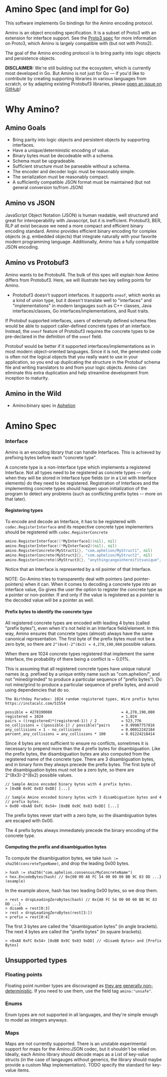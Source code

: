# Amino Spec (and impl for Go)

This software implements Go bindings for the Amino encoding protocol.

Amino is an object encoding specification. It is a subset of Proto3 with
an extension for interface support.  See the [Proto3 spec](https://developers.google.com/protocol-buffers/docs/proto3)
for more information on Proto3, which Amino is largely compatible with (but not with Proto2).

The goal of the Amino encoding protocol is to bring parity into logic objects
and persistence objects.

**DISCLAIMER:** We're still building out the ecosystem, which is currently most
developed in Go.  But Amino is not just for Go — if you'd like to contribute by
creating supporting libraries in various languages from scratch, or by adapting
existing Protobuf3 libraries, please [open an issue on
GitHub](https://github.com/evdatsion/go-amino/issues)!


# Why Amino?

## Amino Goals

* Bring parity into logic objects and persistent objects
  by supporting interfaces.
* Have a unique/deterministic encoding of value.
* Binary bytes must be decodeable with a schema.
* Schema must be upgradeable.
* Sufficient structure must be parseable without a schema.
* The encoder and decoder logic must be reasonably simple.
* The serialization must be reasonably compact.
* A sufficiently compatible JSON format must be maintained (but not general
  conversion to/from JSON)

## Amino vs JSON

JavaScript Object Notation (JSON) is human readable, well structured and great
for interoperability with Javascript, but it is inefficient.  Protobuf3, BER,
RLP all exist because we need a more compact and efficient binary encoding
standard.  Amino provides efficient binary encoding for complex objects (e.g.
embedded objects) that integrate naturally with your favorite modern
programming language. Additionally, Amino has a fully compatible JSON encoding.

## Amino vs Protobuf3

Amino wants to be Protobuf4. The bulk of this spec will explain how Amino
differs from Protobuf3. Here, we will illustrate two key selling points for
Amino.

* Protobuf3 doesn't support interfaces.  It supports `oneof`, which works as a
  kind of union type, but it doesn't translate well to "interfaces" and
"implementations" in modern langauges such as C++ classes, Java
interfaces/classes, Go interfaces/implementations, and Rust traits.  

If Protobuf supported interfaces, users of externally defined schema files
would be able to support caller-defined concrete types of an interface.
Instead, the `oneof` feature of Protobuf3 requires the concrete types to be
pre-declared in the definition of the `oneof` field.

Protobuf would be better if it supported interfaces/implementations as in most
modern object-oriented languages. Since it is not, the generated code is often
not the logical objects that you really want to use in your application, so you
end up duplicating the structure in the Protobuf schema file and writing
translators to and from your logic objects.  Amino can eliminate this extra
duplication and help streamline development from inception to maturity.

## Amino in the Wild

* Amino:binary spec in [Aphelion](
https://github.com/evdatsion/evdatsion/blob/master/docs/spec/blockchain/encoding.md)


# Amino Spec

### Interface

Amino is an encoding library that can handle Interfaces. This is achieved by
prefixing bytes before each "concrete type".

A concrete type is a non-Interface type which implements a registered
Interface. Not all types need to be registered as concrete types — only when
they will be stored in Interface type fields (or in a List with Interface
elements) do they need to be registered.  Registration of Interfaces and the
implementing concrete types should happen upon initialization of the program to
detect any problems (such as conflicting prefix bytes -- more on that later).

#### Registering types

To encode and decode an Interface, it has to be registered with `codec.RegisterInterface`
and its respective concrete type implementers should be registered with `codec.RegisterConcrete`

```go
amino.RegisterInterface((*MyInterface1)(nil), nil)
amino.RegisterInterface((*MyInterface2)(nil), nil)
amino.RegisterConcrete(MyStruct1{}, "com.aphelion/MyStruct1", nil)
amino.RegisterConcrete(MyStruct2{}, "com.aphelion/MyStruct2", nil)
amino.RegisterConcrete(&MyStruct3{}, "anythingcangoinhereifitsunique", nil)
```

Notice that an Interface is represented by a nil pointer of that Interface.

NOTE: Go-Amino tries to transparently deal with pointers (and pointer-pointers)
when it can.  When it comes to decoding a concrete type into an Interface
value, Go gives the user the option to register the concrete type as a pointer
or non-pointer.  If and only if the value is registered as a pointer is the
decoded value will be a pointer as well.

#### Prefix bytes to identify the concrete type

All registered concrete types are encoded with leading 4 bytes (called "prefix
bytes"), even when it's not held in an Interface field/element.  In this way,
Amino ensures that concrete types (almost) always have the same canonical
representation.  The first byte of the prefix bytes must not be a zero byte,
so there are `2^(8x4)-2^(8x3) = 4,278,190,080` possible values.

When there are 1024 concrete types registered that implement the same Interface,
the probability of there being a conflict is ~ 0.01%.

This is assuming that all registered concrete types have unique natural names
(e.g.  prefixed by a unique entity name such as "com.aphelion/", and not
"mined/grinded" to produce a particular sequence of "prefix bytes"). Do not
mine/grind to produce a particular sequence of prefix bytes, and avoid using
dependencies that do so.

```
The Birthday Paradox: 1024 random registered types, Wire prefix bytes
https://instacalc.com/51554

possible = 4278190080                               = 4,278,190,080 
registered = 1024                                   = 1,024 
pairs = ((registered)*(registered-1)) / 2           = 523,776 
no_collisions = ((possible-1) / possible)^pairs     = 0.99987757816 
any_collisions = 1 - no_collisions                  = 0.00012242184 
percent_any_collisions = any_collisions * 100       = 0.01224218414 
```

Since 4 bytes are not sufficient to ensure no conflicts, sometimes it is
necessary to prepend more than the 4 prefix bytes for disambiguation.  Like the
prefix bytes, the disambiguation bytes are also computed from the registered
name of the concrete type.  There are 3 disambiguation bytes, and in binary
form they always precede the prefix bytes.  The first byte of the
disambiguation bytes must not be a zero byte, so there are 2^(8x3)-2^(8x2)
possible values.

```
// Sample Amino encoded binary bytes with 4 prefix bytes.
> [0xBB 0x9C 0x83 0xDD] [...]

// Sample Amino encoded binary bytes with 3 disambiguation bytes and 4
// prefix bytes.
> 0x00 <0xA8 0xFC 0x54> [0xBB 0x9C 0x83 0xDD] [...]
```

The prefix bytes never start with a zero byte, so the disambiguation bytes are
escaped with 0x00.

The 4 prefix bytes always immediately precede the binary encoding of the
concrete type.

#### Computing the prefix and disambiguation bytes

To compute the disambiguation bytes, we take `hash := sha256(concreteTypeName)`,
and drop the leading 0x00 bytes.

```
> hash := sha256("com.aphelion.consensus/MyConcreteName")
> hex.EncodeBytes(hash) // 0x{00 00 A8 FC 54 00 00 00 BB 9C 83 DD ...} (example)
```

In the example above, hash has two leading 0x00 bytes, so we drop them.

```
> rest = dropLeadingZeroBytes(hash) // 0x{A8 FC 54 00 00 00 BB 9C 83 DD ...}
> disamb = rest[0:3]
> rest = dropLeadingZeroBytes(rest[3:])
> prefix = rest[0:4]
```

The first 3 bytes are called the "disambiguation bytes" (in angle brackets).
The next 4 bytes are called the "prefix bytes" (in square brackets).

```
> <0xA8 0xFC 0x54> [0xBB 0x9C 9x83 9xDD] // <Disamb Bytes> and [Prefix Bytes]
```

## Unsupported types

### Floating points
Floating point number types are discouraged as [they are generally
non-deterministic](http://gafferongames.com/networking-for-game-programmers/floating-point-determinism/).
If you need to use them, use the field tag `amino:"unsafe"`.

### Enums
Enum types are not supported in all languages, and they're simple enough to
model as integers anyways.

### Maps
Maps are not currently supported.  There is an unstable experimental support
for maps for the Amino:JSON codec, but it shouldn't be relied on.  Ideally,
each Amino library should decode maps as a List of key-value structs (in the
case of langauges without generics, the library should maybe provide a custom
Map implementation).  TODO specify the standard for key-value items.
